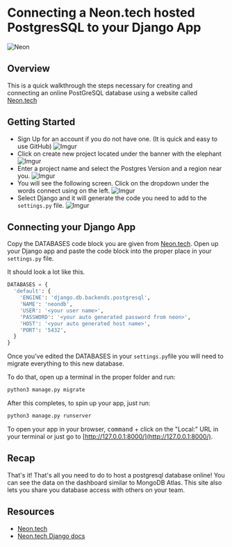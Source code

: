 # Connecting a Neon.tech hosted PostgresSQL to your Django App

![Neon](https://dfv3qgd2ykmrx.cloudfront.net/assets/media/modules/shared/assets/images/logo-686db0deced8ef91c7c583768df939a6.svg)

## Overview

This is a quick walkthrough the steps necessary for creating and connecting an online PostGreSQL database using a website called [Neon.tech](https://neon.tech/)

## Getting Started

- Sign Up for an account if you do not have one. (It is quick and easy to use GitHub)
![Imgur](https://i.imgur.com/GIdFpgcl.png)
- Click on create new project located under the banner with the elephant
![Imgur](https://i.imgur.com/f3gyP7Fl.png)
- Enter a project name and select the Postgres Version and a region near you.
![Imgur](https://i.imgur.com/4EWI144l.png)
- You will see the following screen. Click on the dropdown under the words connect using on the left.
![Imgur](https://i.imgur.com/obbBKnwl.png)
- Select Django and it will generate the code you need to add to the `settings.py` file.
![Imgur](https://i.imgur.com/bLhpspYl.png)

## Connecting your Django App


Copy the DATABASES code block you are given from [Neon.tech](). Open up your Django app and paste the code block into the proper place in your `settings.py` file.

It should look a lot like this.

```Python
DATABASES = {
  'default': {
    'ENGINE': 'django.db.backends.postgresql',
    'NAME': 'neondb',
    'USER': '<your user name>',
    'PASSWORD': '<your auto generated password from neon>',
    'HOST': '<your auto generated host name>',
    'PORT': '5432',
  }
}
```

Once you've edited the DATABASES in your `settings.py`file you will need to migrate everything to this new database.

To do that, open up a terminal in the proper folder and run:

```sh
python3 manage.py migrate  
```

After this completes, to spin up your app, just run:

```sh
python3 manage.py runserver
```

To open your app in your browser, <kbd>command</kbd> + click on the "Local:" URL in your terminal or just go to [http://127.0.0.1:8000/](http://127.0.0.1:8000/).

## Recap

That's it! That's all you need to do to host a postgresql database online! You can see the data on the dashboard similar to MongoDB Atlas. This site also lets you share you database access with others on your team.

## Resources

- [Neon.tech](https://neon.tech/)
- [Neon.tech Django docs](https://neon.tech/docs/guides/django)
